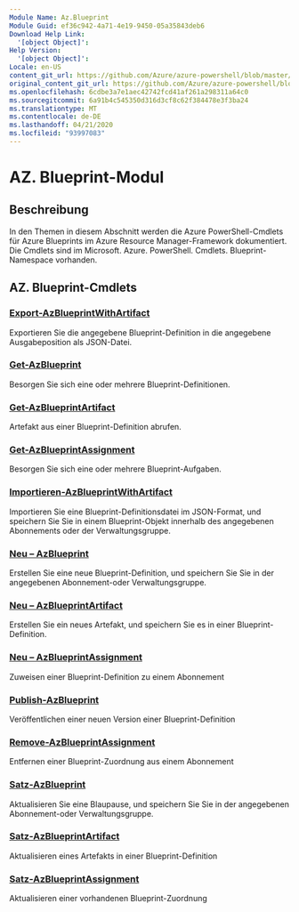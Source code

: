```yaml
---
Module Name: Az.Blueprint
Module Guid: ef36c942-4a71-4e19-9450-05a35843deb6
Download Help Link:
  '[object Object]': 
Help Version:
  '[object Object]': 
Locale: en-US
content_git_url: https://github.com/Azure/azure-powershell/blob/master/src/Blueprint/Blueprint/help/Az.Blueprint.md
original_content_git_url: https://github.com/Azure/azure-powershell/blob/master/src/Blueprint/Blueprint/help/Az.Blueprint.md
ms.openlocfilehash: 6cdbe3a7e1aec42742fcd41af261a298311a64c0
ms.sourcegitcommit: 6a91b4c545350d316d3cf8c62f384478e3f3ba24
ms.translationtype: MT
ms.contentlocale: de-DE
ms.lasthandoff: 04/21/2020
ms.locfileid: "93997083"
---
```

# AZ. Blueprint-Modul
## Beschreibung
In den Themen in diesem Abschnitt werden die Azure PowerShell-Cmdlets für Azure Blueprints im Azure Resource Manager-Framework dokumentiert. Die Cmdlets sind im Microsoft. Azure. PowerShell. Cmdlets. Blueprint-Namespace vorhanden.

## AZ. Blueprint-Cmdlets
### [Export-AzBlueprintWithArtifact](Export-AzBlueprintWithArtifact.md)
Exportieren Sie die angegebene Blueprint-Definition in die angegebene Ausgabeposition als JSON-Datei. 

### [Get-AzBlueprint](Get-AzBlueprint.md)
Besorgen Sie sich eine oder mehrere Blueprint-Definitionen.

### [Get-AzBlueprintArtifact](Get-AzBlueprintArtifact.md)
Artefakt aus einer Blueprint-Definition abrufen.

### [Get-AzBlueprintAssignment](Get-AzBlueprintAssignment.md)
Besorgen Sie sich eine oder mehrere Blueprint-Aufgaben.

### [Importieren-AzBlueprintWithArtifact](Import-AzBlueprintWithArtifact.md)
Importieren Sie eine Blueprint-Definitionsdatei im JSON-Format, und speichern Sie Sie in einem Blueprint-Objekt innerhalb des angegebenen Abonnements oder der Verwaltungsgruppe.

### [Neu – AzBlueprint](New-AzBlueprint.md)
Erstellen Sie eine neue Blueprint-Definition, und speichern Sie Sie in der angegebenen Abonnement-oder Verwaltungsgruppe.

### [Neu – AzBlueprintArtifact](New-AzBlueprintArtifact.md)
Erstellen Sie ein neues Artefakt, und speichern Sie es in einer Blueprint-Definition.

### [Neu – AzBlueprintAssignment](New-AzBlueprintAssignment.md)
Zuweisen einer Blueprint-Definition zu einem Abonnement

### [Publish-AzBlueprint](Publish-AzBlueprint.md)
Veröffentlichen einer neuen Version einer Blueprint-Definition

### [Remove-AzBlueprintAssignment](Remove-AzBlueprintAssignment.md)
Entfernen einer Blueprint-Zuordnung aus einem Abonnement

### [Satz-AzBlueprint](Set-AzBlueprint.md)
Aktualisieren Sie eine Blaupause, und speichern Sie Sie in der angegebenen Abonnement-oder Verwaltungsgruppe.

### [Satz-AzBlueprintArtifact](Set-AzBlueprintArtifact.md)
Aktualisieren eines Artefakts in einer Blueprint-Definition

### [Satz-AzBlueprintAssignment](Set-AzBlueprintAssignment.md)
Aktualisieren einer vorhandenen Blueprint-Zuordnung


